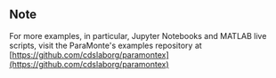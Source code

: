 ## Note

For more examples, in particular, Jupyter Notebooks and MATLAB live scripts, visit the ParaMonte's examples repository at [https://github.com/cdslaborg/paramontex](https://github.com/cdslaborg/paramontex)  

